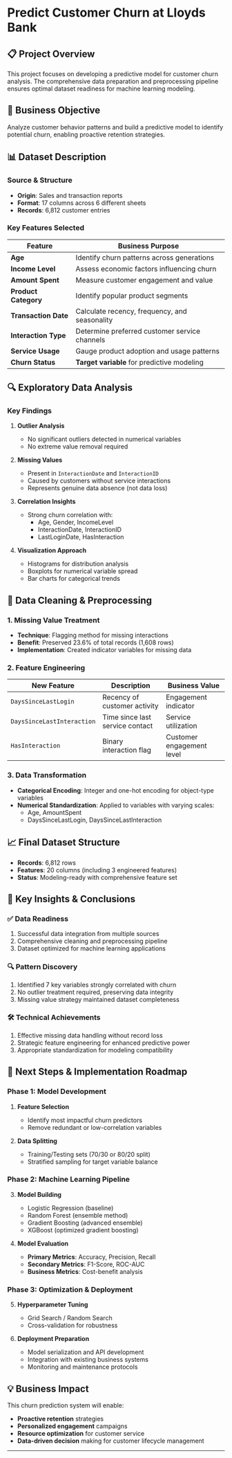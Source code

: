 # Predict Customer Churn at Lloyds Bank

## 📋 Project Overview
This project focuses on developing a predictive model for customer churn analysis. The comprehensive data preparation and preprocessing pipeline ensures optimal dataset readiness for machine learning modeling.

## 🎯 Business Objective
Analyze customer behavior patterns and build a predictive model to identify potential churn, enabling proactive retention strategies.

## 📊 Dataset Description

### Source & Structure
- **Origin**: Sales and transaction reports
- **Format**: 17 columns across 6 different sheets
- **Records**: 6,812 customer entries

### Key Features Selected
| Feature | Business Purpose |
|---------|------------------|
| **Age** | Identify churn patterns across generations |
| **Income Level** | Assess economic factors influencing churn |
| **Amount Spent** | Measure customer engagement and value |
| **Product Category** | Identify popular product segments |
| **Transaction Date** | Calculate recency, frequency, and seasonality |
| **Interaction Type** | Determine preferred customer service channels |
| **Service Usage** | Gauge product adoption and usage patterns |
| **Churn Status** | **Target variable** for predictive modeling |

## 🔍 Exploratory Data Analysis

### Key Findings
1. **Outlier Analysis**
   - No significant outliers detected in numerical variables
   - No extreme value removal required

2. **Missing Values**
   - Present in `InteractionDate` and `InteractionID`
   - Caused by customers without service interactions
   - Represents genuine data absence (not data loss)

3. **Correlation Insights**
   - Strong churn correlation with:
     - Age, Gender, IncomeLevel
     - InteractionDate, InteractionID  
     - LastLoginDate, HasInteraction

4. **Visualization Approach**
   - Histograms for distribution analysis
   - Boxplots for numerical variable spread
   - Bar charts for categorical trends

## 🧹 Data Cleaning & Preprocessing

### 1. Missing Value Treatment
- **Technique**: Flagging method for missing interactions
- **Benefit**: Preserved 23.6% of total records (1,608 rows)
- **Implementation**: Created indicator variables for missing data

### 2. Feature Engineering
| New Feature | Description | Business Value |
|-------------|-------------|----------------|
| `DaysSinceLastLogin` | Recency of customer activity | Engagement indicator |
| `DaysSinceLastInteraction` | Time since last service contact | Service utilization |
| `HasInteraction` | Binary interaction flag | Customer engagement level |

### 3. Data Transformation
- **Categorical Encoding**: Integer and one-hot encoding for object-type variables
- **Numerical Standardization**: Applied to variables with varying scales:
  - Age, AmountSpent
  - DaysSinceLastLogin, DaysSinceLastInteraction

## 📈 Final Dataset Structure
- **Records**: 6,812 rows
- **Features**: 20 columns (including 3 engineered features)
- **Status**: Modeling-ready with comprehensive feature set

## 🎯 Key Insights & Conclusions

### ✅ Data Readiness
1. Successful data integration from multiple sources
2. Comprehensive cleaning and preprocessing pipeline
3. Dataset optimized for machine learning applications

### 🔍 Pattern Discovery
1. Identified 7 key variables strongly correlated with churn
2. No outlier treatment required, preserving data integrity
3. Missing value strategy maintained dataset completeness

### 🛠️ Technical Achievements
1. Effective missing data handling without record loss
2. Strategic feature engineering for enhanced predictive power
3. Appropriate standardization for modeling compatibility

## 🚀 Next Steps & Implementation Roadmap

### Phase 1: Model Development
1. **Feature Selection**
   - Identify most impactful churn predictors
   - Remove redundant or low-correlation variables

2. **Data Splitting**
   - Training/Testing sets (70/30 or 80/20 split)
   - Stratified sampling for target variable balance

### Phase 2: Machine Learning Pipeline
3. **Model Building**
   - Logistic Regression (baseline)
   - Random Forest (ensemble method)
   - Gradient Boosting (advanced ensemble)
   - XGBoost (optimized gradient boosting)

4. **Model Evaluation**
   - **Primary Metrics**: Accuracy, Precision, Recall
   - **Secondary Metrics**: F1-Score, ROC-AUC
   - **Business Metrics**: Cost-benefit analysis

### Phase 3: Optimization & Deployment
5. **Hyperparameter Tuning**
   - Grid Search / Random Search
   - Cross-validation for robustness

6. **Deployment Preparation**
   - Model serialization and API development
   - Integration with existing business systems
   - Monitoring and maintenance protocols

## 💡 Business Impact
This churn prediction system will enable:
- **Proactive retention** strategies
- **Personalized engagement** campaigns
- **Resource optimization** for customer service
- **Data-driven decision** making for customer lifecycle management

---
